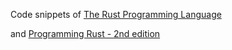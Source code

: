 Code snippets of [The Rust Programming Language](https://doc.rust-lang.org/book/title-page.html)

and [Programming Rust - 2nd edition](https://book.douban.com/subject/36547630/)
